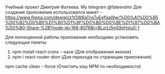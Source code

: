 Учебный проект Дмитрия Фатеева.
My telegram @fateevdmr
Для создания приложения использовался макет - https://www.figma.com/design/z1t3W6aTnsTuEefijiaI9w/%D0%A1%D0%B5%D0%B2%D0%B5%D1%80%D1%8F%D0%BD%D0%BE%D1%87%D0%BA%D0%B0-Share-%2B?node-id=166-8078&t=BLzrLt5mDbIHslu0-1

Для полноценной работы приложения необходимо установить следующие пакеты:
1. npm install react-icons --save (Для отображения иконок)
2. npm i react-router-dom (Для перехода по страницам приложения)

npm cache clean --force (Очистить кэш NPM по необходимости)